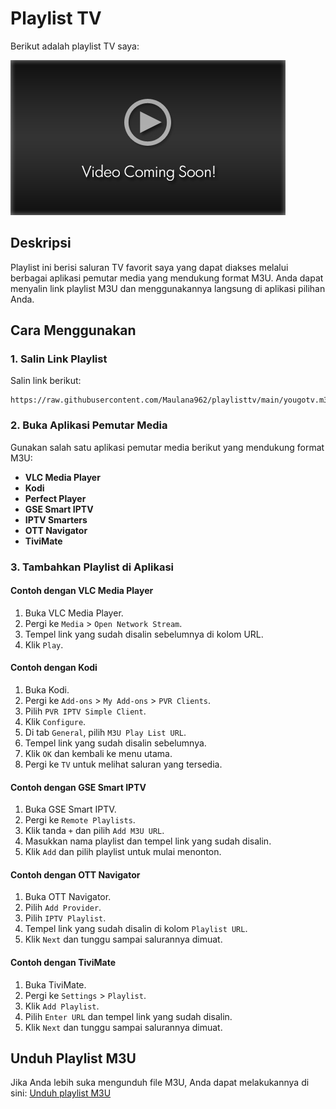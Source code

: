# Playlist TV

Berikut adalah playlist TV saya:

![Video Placeholder](https://raw.githubusercontent.com/Maulana962/playlisttv/main/video-placeholder.jpg)

## Deskripsi

Playlist ini berisi saluran TV favorit saya yang dapat diakses melalui berbagai aplikasi pemutar media yang mendukung format M3U. Anda dapat menyalin link playlist M3U dan menggunakannya langsung di aplikasi pilihan Anda.

## Cara Menggunakan

### 1. Salin Link Playlist

Salin link berikut:
```
https://raw.githubusercontent.com/Maulana962/playlisttv/main/yougotv.m3u
```

### 2. Buka Aplikasi Pemutar Media

Gunakan salah satu aplikasi pemutar media berikut yang mendukung format M3U:

- **VLC Media Player**
- **Kodi**
- **Perfect Player**
- **GSE Smart IPTV**
- **IPTV Smarters**
- **OTT Navigator**
- **TiviMate**

### 3. Tambahkan Playlist di Aplikasi

#### Contoh dengan VLC Media Player

1. Buka VLC Media Player.
2. Pergi ke `Media` > `Open Network Stream`.
3. Tempel link yang sudah disalin sebelumnya di kolom URL.
4. Klik `Play`.

#### Contoh dengan Kodi

1. Buka Kodi.
2. Pergi ke `Add-ons` > `My Add-ons` > `PVR Clients`.
3. Pilih `PVR IPTV Simple Client`.
4. Klik `Configure`.
5. Di tab `General`, pilih `M3U Play List URL`.
6. Tempel link yang sudah disalin sebelumnya.
7. Klik `OK` dan kembali ke menu utama.
8. Pergi ke `TV` untuk melihat saluran yang tersedia.

#### Contoh dengan GSE Smart IPTV

1. Buka GSE Smart IPTV.
2. Pergi ke `Remote Playlists`.
3. Klik tanda `+` dan pilih `Add M3U URL`.
4. Masukkan nama playlist dan tempel link yang sudah disalin.
5. Klik `Add` dan pilih playlist untuk mulai menonton.

#### Contoh dengan OTT Navigator

1. Buka OTT Navigator.
2. Pilih `Add Provider`.
3. Pilih `IPTV Playlist`.
4. Tempel link yang sudah disalin di kolom `Playlist URL`.
5. Klik `Next` dan tunggu sampai salurannya dimuat.

#### Contoh dengan TiviMate

1. Buka TiviMate.
2. Pergi ke `Settings` > `Playlist`.
3. Klik `Add Playlist`.
4. Pilih `Enter URL` dan tempel link yang sudah disalin.
5. Klik `Next` dan tunggu sampai salurannya dimuat.

## Unduh Playlist M3U

Jika Anda lebih suka mengunduh file M3U, Anda dapat melakukannya di sini:
[Unduh playlist M3U](https://raw.githubusercontent.com/Maulana962/playlisttv/main/yougotv.m3u)

